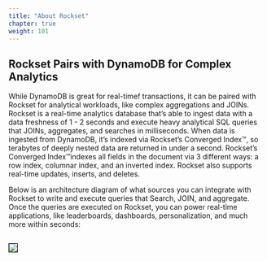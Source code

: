 ```yaml
---
title: "About Rockset"
chapter: true
weight: 101
---
```


## Rockset Pairs with DynamoDB for Complex Analytics
While DynamoDB is great for real-timef transactions, it can be paired with Rockset for analytical workloads, like complex aggregations and JOINs. Rockset is a real-time analytics database that’s able to ingest data with a data freshness of 1 - 2 seconds and execute heavy analytical SQL queries that JOINs,  aggregates, and searches in milliseconds. When data is ingested from DynamoDB,  it’s indexed via Rockset’s Converged Index™, so terabytes of deeply nested data are returned in under a second. Rockset’s Converged Index™indexes all fields in the document via 3 different ways: a row index, columnar index, and an inverted index.  Rockset also supports real-time updates, inserts, and deletes.  

Below is an architecture diagram of what sources you can integrate with Rockset to write and execute queries that  Search, JOIN, and aggregate. Once the queries are executed on Rockset, you can power real-time applications, like leaderboards, dashboards, personalization, and much more within seconds:

 <img src="../../images/Picture1.png" style="margin:15px 0px; border:1px solid black"/>